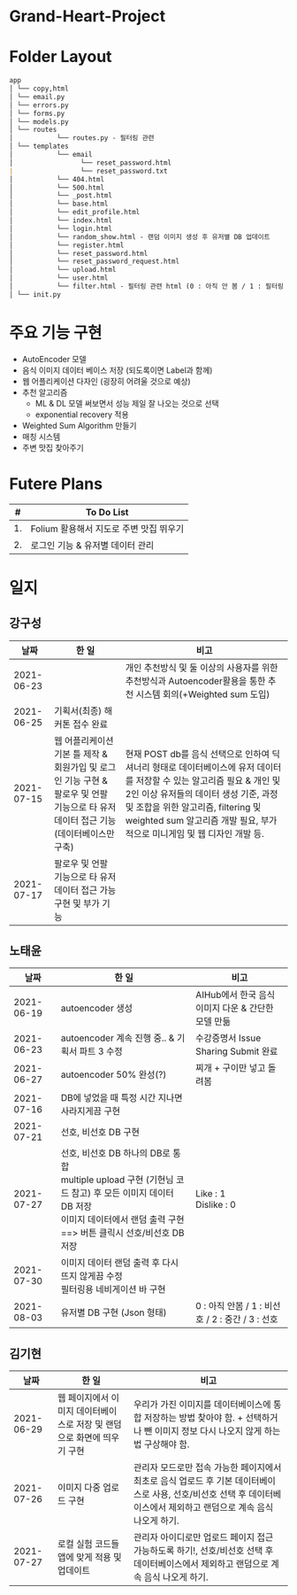 # Grand-Heart-Project 

# Folder Layout
```markdown
app
│ └── copy,html
│ └── email.py
│ └── errors.py
│ └── forms.py
│ └── models.py
│ └── routes
│           └── routes.py - 필터링 관련 
│ └── templates
│           └── email
│                 └── reset_password.html
|                 └── reset_password.txt
│           └── 404.html
│           └── 500.html
│           └── _post.html
│           └── base.html
│           └── edit_profile.html
│           └── index.html
│           └── login.html
│           └── random_show.html - 랜덤 이미지 생성 후 유저별 DB 업데이트
│           └── register.html
│           └── reset_password.html
│           └── reset_password_request.html
│           └── upload.html
│           └── user.html
│           └── filter.html - 필터링 관련 html (0 : 아직 안 봄 / 1 : 필터링 적용)
│ └── init.py
```

# 주요 기능 구현
- AutoEncoder 모델 
- 음식 이미지 데이터 베이스 저장 (되도록이면 Label과 함께)
- 웹 어플리케이션 다자인 (굉장히 어려울 것으로 예상)
- 추천 알고리즘 
  - ML & DL 모델 써보면서 성능 제일 잘 나오는 것으로 선택
  - exponential recovery 적용
- Weighted Sum Algorithm 만들기
- 매칭 시스템
- 주변 맛집 찾아주기

# Futere Plans
|#|To Do List|
|--|--|
|1.|Folium 활용해서 지도로 주변 맛집 뛰우기|
|2.|로그인 기능 & 유저별 데이터 관리|


# 일지
## 강구성
|날짜|한 일|비고|
|--|--|--|
|2021-06-23||개인 추천방식 및 둘 이상의 사용자를 위한 추천방식과 Autoencoder활용을 통한 추천 시스템 회의(+Weighted sum 도입)|
|2021-06-25|기획서(최종) 해커톤 접수 완료||
|2021-07-15|웹 어플리케이션 기본 틀 제작 & 회원가입 및 로그인 기능 구현 & 팔로우 및 언팔 기능으로 타 유저 데이터 접근 기능(데이터베이스만 구축)|현재 POST db를 음식 선택으로 인하여 딕셔너리 형태로 데이터베이스에 유저 데이터를 저장할 수 있는 알고리즘 필요 & 개인 및 2인 이상 유저들의 데이터 생성 기준, 과정 및 조합을 위한 알고리즘, filtering 및 weighted sum 알고리즘 개발 필요, 부가적으로 미니게임 및 웹 디자인 개발 등.|
|2021-07-17|팔로우 및 언팔 기능으로 타 유저 데이터 접근 가능 구현 및 부가 기능||
## 노태윤
|날짜|한 일|비고|
|--|--|--|
|2021-06-19|autoencoder 생성|AIHub에서 한국 음식 이미지 다운 & 간단한 모델 만듦|
|2021-06-23|autoencoder 계속 진행 중.. & 기획서 파트 3 수정|수강증명서 Issue Sharing Submit 완료|
|2021-06-27|autoencoder 50% 완성(?)|찌개 + 구이만 넣고 돌려봄|
|2021-07-16|DB에 넣었을 때 특정 시간 지나면 사라지게끔 구현||
|2021-07-21|선호, 비선호 DB 구현||
|2021-07-27|선호, 비선호 DB 하나의 DB로 통합 <br/> multiple upload 구현 (기현님 코드 참고) 후 모든 이미지 데이터 DB 저장 <br/> 이미지 데이터에서 랜덤 출력 구현 ==> 버튼 클릭시 선호/비선호 DB 저장|Like : 1 <br/> Dislike : 0|
|2021-07-30|이미지 데이터 랜덤 출력 후 다시 뜨지 않게끔 수정 <br/> 필터링용 네비게이션 바 구현||
|2021-08-03|유저별 DB 구현 (Json 형태) |0 : 아직 안봄 / 1 : 비선호 / 2 : 중간 / 3 : 선호 |
## 김기현
|날짜|한 일|비고|
|--|--|--|
|2021-06-29|웹 페이지에서 이미지 데이터베이스로 저장 및 랜덤으로 화면에 띄우기 구현|우리가 가진 이미지를 데이터베이스에 통합 저장하는 방법 찾아야 함. + 선택하거나 뺀 이미지 정보 다시 나오지 않게 하는 법 구상해야 함.|
|2021-07-26|이미지 다중 업로드 구현|관리자 모드로만 접속 가능한 페이지에서 최초로 음식 업로드 후 기본 데이터베이스로 사용, 선호/비선호 선택 후 데이터베이스에서 제외하고 랜덤으로 계속 음식 나오게 하기.|
|2021-07-27|로컬 실험 코드들 앱에 맞게 적용 및 업데이트|관리자 아이디로만 업로드 페이지 접근 가능하도록 하기!, 선호/비선호 선택 후 데이터베이스에서 제외하고 랜덤으로 계속 음식 나오게 하기.|

